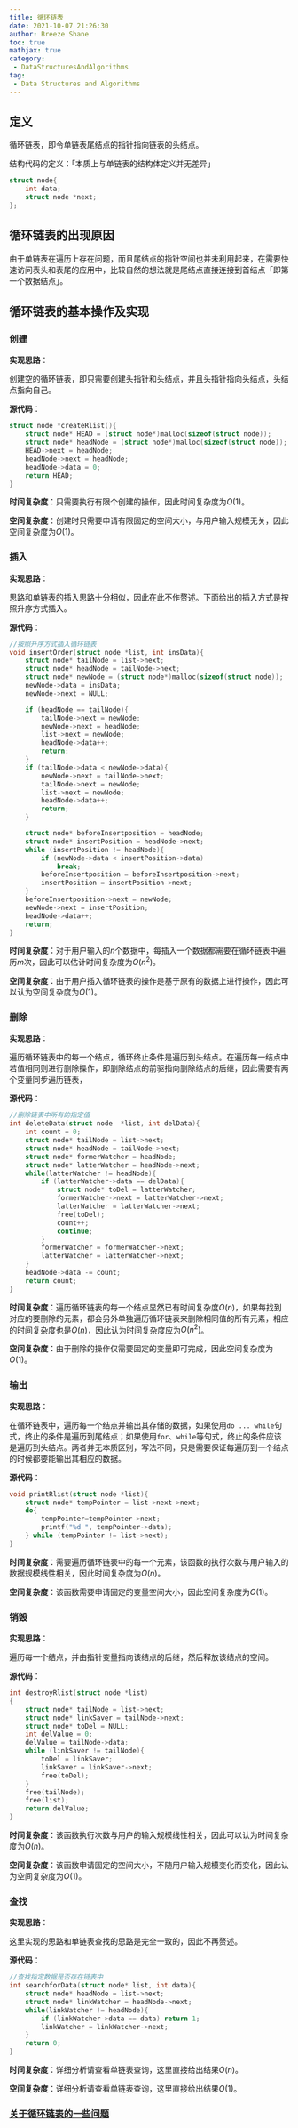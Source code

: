 ```yaml
---
title: 循环链表
date: 2021-10-07 21:26:30
author: Breeze Shane
toc: true
mathjax: true
category:
 - DataStructuresAndAlgorithms
tag:
 - Data Structures and Algorithms
---
```


## 定义

循环链表，即令单链表尾结点的指针指向链表的头结点。

结构代码的定义：「本质上与单链表的结构体定义并无差异」

```c
struct node{
    int data;
    struct node *next;
};
```

## 循环链表的出现原因

由于单链表在遍历上存在问题，而且尾结点的指针空间也并未利用起来，在需要快速访问表头和表尾的应用中，比较自然的想法就是尾结点直接连接到首结点「即第一个数据结点」。

## 循环链表的基本操作及实现

### 创建

**实现思路**：

创建空的循环链表，即只需要创建头指针和头结点，并且头指针指向头结点，头结点指向自己。

**源代码**：

```c
struct node *createRlist(){
    struct node* HEAD = (struct node*)malloc(sizeof(struct node));
    struct node* headNode = (struct node*)malloc(sizeof(struct node));
    HEAD->next = headNode;
    headNode->next = headNode;
    headNode->data = 0;
    return HEAD;
}
```

**时间复杂度**：只需要执行有限个创建的操作，因此时间复杂度为$O(1)$。

**空间复杂度**：创建时只需要申请有限固定的空间大小，与用户输入规模无关，因此空间复杂度为$O(1)$。

### 插入

**实现思路**：

思路和单链表的插入思路十分相似，因此在此不作赘述。下面给出的插入方式是按照升序方式插入。

**源代码**：

```c
//按照升序方式插入循环链表
void insertOrder(struct node *list, int insData){
    struct node* tailNode = list->next;
    struct node* headNode = tailNode->next;
    struct node* newNode = (struct node*)malloc(sizeof(struct node));
    newNode->data = insData;
    newNode->next = NULL;

    if (headNode == tailNode){
        tailNode->next = newNode;
        newNode->next = headNode;
        list->next = newNode;
        headNode->data++;
        return;
    }
    if (tailNode->data < newNode->data){
        newNode->next = tailNode->next;
        tailNode->next = newNode;
        list->next = newNode;
        headNode->data++;
        return;
    }

    struct node* beforeInsertposition = headNode;
    struct node* insertPosition = headNode->next;
    while (insertPosition != headNode){
        if (newNode->data < insertPosition->data)
            break;
        beforeInsertposition = beforeInsertposition->next;
        insertPosition = insertPosition->next;
    }
    beforeInsertposition->next = newNode;
    newNode->next = insertPosition;
    headNode->data++;
    return;
}
```

**时间复杂度**：对于用户输入的$n$个数据中，每插入一个数据都需要在循环链表中遍历$m$次，因此可以估计时间复杂度为$O(n^2)$。

**空间复杂度**：由于用户插入循环链表的操作是基于原有的数据上进行操作，因此可以认为空间复杂度为$O(1)$。

### 删除

**实现思路**：

遍历循环链表中的每一个结点，循环终止条件是遍历到头结点。在遍历每一结点中若值相同则进行删除操作，即删除结点的前驱指向删除结点的后继，因此需要有两个变量同步遍历链表，

**源代码**：

```c
//删除链表中所有的指定值
int deleteData(struct node  *list, int delData){
    int count = 0;
    struct node* tailNode = list->next;
    struct node* headNode = tailNode->next;
    struct node* formerWatcher = headNode;
    struct node* latterWatcher = headNode->next;
    while(latterWatcher != headNode){
        if (latterWatcher->data == delData){
            struct node* toDel = latterWatcher;
            formerWatcher->next = latterWatcher->next;
            latterWatcher = latterWatcher->next;
            free(toDel);
            count++;
            continue;
        }
        formerWatcher = formerWatcher->next;
        latterWatcher = latterWatcher->next;
    }
    headNode->data -= count;
    return count;
}
```

**时间复杂度**：遍历循环链表的每一个结点显然已有时间复杂度$O(n)$，如果每找到对应的要删除的元素，都会另外单独遍历循环链表来删除相同值的所有元素，相应的时间复杂度也是$O(n)$，因此认为时间复杂度应为$O(n^2)$。

**空间复杂度**：由于删除的操作仅需要固定的变量即可完成，因此空间复杂度为$O(1)$。

### 输出

**实现思路**：

在循环链表中，遍历每一个结点并输出其存储的数据，如果使用`do ... while`句式，终止的条件是遍历到尾结点；如果使用`for`、`while`等句式，终止的条件应该是遍历到头结点。两者并无本质区别，写法不同，只是需要保证每遍历到一个结点的时候都要能输出其相应的数据。

**源代码**：

```c
void printRlist(struct node *list){
    struct node* tempPointer = list->next->next;
    do{
        tempPointer=tempPointer->next;
        printf("%d ", tempPointer->data);
    } while (tempPointer != list->next);
}
```

**时间复杂度**：需要遍历循环链表中的每一个元素，该函数的执行次数与用户输入的数据规模线性相关，因此时间复杂度为$O(n)$。

**空间复杂度**：该函数需要申请固定的变量空间大小，因此空间复杂度为$O(1)$。

### 销毁

**实现思路**：

遍历每一个结点，并由指针变量指向该结点的后继，然后释放该结点的空间。

**源代码**：

```c
int destroyRlist(struct node *list)
{
    struct node* tailNode = list->next;
    struct node* linkSaver = tailNode->next;
    struct node* toDel = NULL;
    int delValue = 0;
    delValue = tailNode->data;
    while (linkSaver != tailNode){
        toDel = linkSaver;
        linkSaver = linkSaver->next;
        free(toDel);
    }
    free(tailNode);
    free(list);
    return delValue;
}
```

**时间复杂度**：该函数执行次数与用户的输入规模线性相关，因此可以认为时间复杂度为$O(n)$。

**空间复杂度**：该函数申请固定的空间大小，不随用户输入规模变化而变化，因此认为空间复杂度为$O(1)$。

### 查找

**实现思路**：

这里实现的思路和单链表查找的思路是完全一致的，因此不再赘述。

**源代码**：

```c
//查找指定数据是否存在链表中
int searchforData(struct node* list, int data){
    struct node* headNode = list->next;
    struct node* linkWatcher = headNode->next;
    while(linkWatcher != headNode){
        if (linkWatcher->data == data) return 1;
        linkWatcher = linkWatcher->next;
    }
    return 0;
}
```

**时间复杂度**：详细分析请查看单链表查询，这里直接给出结果$O(n)$。

**空间复杂度**：详细分析请查看单链表查询，这里直接给出结果$O(1)$。

### [关于循环链表的一些问题]()
